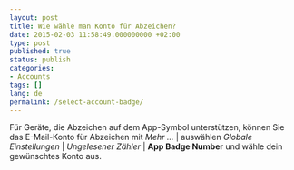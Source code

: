 ```yaml
---
layout: post
title: Wie wähle man Konto für Abzeichen?
date: 2015-02-03 11:58:49.000000000 +02:00
type: post
published: true
status: publish
categories:
- Accounts
tags: []
lang: de
permalink: /select-account-badge/
---
```


Für Geräte, die Abzeichen auf dem App-Symbol unterstützen, können Sie das E-Mail-Konto für Abzeichen mit *Mehr ...* \| auswählen *Globale Einstellungen* \| *Ungelesener Zähler* \| **App Badge Number** und wähle dein gewünschtes Konto aus.
